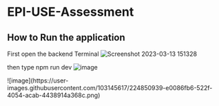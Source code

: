 # EPI-USE-Assessment

## How to Run the application 

First open the backend Terminal
![Screenshot 2023-03-13 151328](https://user-images.githubusercontent.com/103145617/224850461-2f0e823f-ccaf-469d-b310-904d6ddd67ed.png)

then type npm run dev
![image](https://user-images.githubusercontent.com/103145617/224850939-e0086fb6-522f-4054-acab-4438914a368c.png)
<div style="float: right">
    ![image](https://user-images.githubusercontent.com/103145617/224850939-e0086fb6-522f-4054-acab-4438914a368c.png)
</div>
